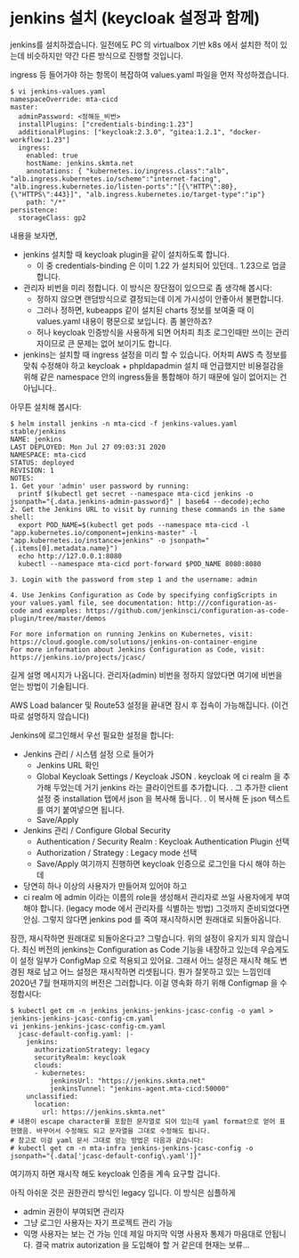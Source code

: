# jenkins 설치 (keycloak 설정과 함께)

jenkins를 설치하겠습니다. 일전에도 PC 의 virtualbox 기반 k8s 에서 설치한 적이 있는데 비슷하지만 약간 다른 방식으로 진행할 것입니다.

ingress 등 들어가야 하는 항목이 복잡하여 values.yaml 파일을 먼저 작성하겠습니다.
<pre><code>$ vi jenkins-values.yaml
namespaceOverride: mta-cicd
master:
  adminPassword: <정해둔_비번>
  installPlugins: ["credentials-binding:1.23"]
  additionalPlugins: ["keycloak:2.3.0", "gitea:1.2.1", "docker-workflow:1.23"]
  ingress:
    enabled: true
    hostName: jenkins.skmta.net
    annotations: { "kubernetes.io/ingress.class":"alb", "alb.ingress.kubernetes.io/scheme":"internet-facing", "alb.ingress.kubernetes.io/listen-ports":"[{\"HTTP\":80}, {\"HTTPS\":443}]", "alb.ingress.kubernetes.io/target-type":"ip"}
    path: "/*"
persistence:
  storageClass: gp2
</code></pre>
내용을 보자면,
- jenkins 설치할 때 keycloak plugin을 같이 설치하도록 합니다.
  - 이 중 credentials-binding 은 이미 1.22 가 설치되어 있던데.. 1.23으로 업글합니다.
- 관리자 비번을 미리 정합니다. 이 방식은 장단점이 있으므로 좀 생각해 봅시다: 
  - 정하지 않으면 랜덤방식으로 결정되는데 이게 가시성이 안좋아서 불편합니다.
  - 그러나 정하면, kubeapps 같이 설치된 charts 정보를 보여줄 때 이 values.yaml 내용이 평문으로 보입니다. 좀 불안하죠?
  - 허나 keycloak 인증방식을 사용하게 되면 어차피 최초 로그인때만 쓰이는 관리자이므로 큰 문제는 없어 보이기도 합니다.
- jenkins는 설치할 때 ingress 설정을 미리 할 수 있습니다. 어차피 AWS 측 정보를 맞춰 수정해야 하고 
  keycloak + phpldapadmin 설치 때 언급했지만 비용절감을 위해 같은 namespace 안의 ingress들을 통합해야 하기 때문에 일이 없어지는 건 아닙니다..

아무튼 설치해 봅시다:
<pre><code>$ helm install jenkins -n mta-cicd -f jenkins-values.yaml stable/jenkins
NAME: jenkins
LAST DEPLOYED: Mon Jul 27 09:03:31 2020
NAMESPACE: mta-cicd
STATUS: deployed
REVISION: 1
NOTES:
1. Get your 'admin' user password by running:
  printf $(kubectl get secret --namespace mta-cicd jenkins -o jsonpath="{.data.jenkins-admin-password}" | base64 --decode);echo
2. Get the Jenkins URL to visit by running these commands in the same shell:
  export POD_NAME=$(kubectl get pods --namespace mta-cicd -l "app.kubernetes.io/component=jenkins-master" -l "app.kubernetes.io/instance=jenkins" -o jsonpath="{.items[0].metadata.name}")
  echo http://127.0.0.1:8080
  kubectl --namespace mta-cicd port-forward $POD_NAME 8080:8080

3. Login with the password from step 1 and the username: admin

4. Use Jenkins Configuration as Code by specifying configScripts in your values.yaml file, see documentation: http:///configuration-as-code and examples: https://github.com/jenkinsci/configuration-as-code-plugin/tree/master/demos

For more information on running Jenkins on Kubernetes, visit:
https://cloud.google.com/solutions/jenkins-on-container-engine
For more information about Jenkins Configuration as Code, visit:
https://jenkins.io/projects/jcasc/
</code></pre>
길게 설명 메시지가 나옵니다. 관리자(admin) 비번을 정하지 않았다면 여기에 비번을 얻는 방법이 기술됩니다.

AWS Load balancer 및 Route53 설정을 끝내면 잠시 후 접속이 가능해집니다. (이건 따로 설명하지 않습니다)

Jenkins에 로그인해서 우선 필요한 설정을 합니다:
- Jenkins 관리 / 시스템 설정 으로 들어가
  - Jenkins URL 확인
  - Global Keycloak Settings / Keycloak JSON
    . keycloak 에 ci realm 을 추가해 두었는데 거기 jenkins 라는 클라이언트를 추가합니다. 
    . 그 추가한 client 설정 중 installation 탭에서 json 을 복사해 둡니다.
    . 이 복사해 둔 json 텍스트를 여기 붙여넣으면 됩니다.
  - Save/Apply
- Jenkins 관리 / Configure Global Security
  - Authentication / Security Realm : Keycloak Authentication Plugin 선택
  - Authorization / Strategy : Legacy mode 선택
  - Save/Apply
여기까지 진행하면 keycloak 인증으로 로그인을 다시 해야 하는데
- 당연히 하나 이상의 사용자가 만들어져 있어야 하고
- ci realm 에 admin 이라는 이름의 role을 생성해서 관리자로 쓰일 사용자에게 부여해야 합니다. (legacy mode 에서 관리자를 식별하는 방법)
그것까지 준비되었다면 안심. 그렇지 않다면 jenkins pod 를 죽여 재시작하시면 원래대로 되돌아옵니다.

잠깐, 재시작하면 원래대로 되돌아온다고?
그렇습니다. 위의 설정이 유지가 되지 않습니다. 최신 버전의 jenkins는 Configuration as Code 기능을 내장하고 있는데
우습게도 이 설정 일부가 ConfigMap 으로 적용되고 있어요. 
그래서 어느 설정은 재시작 해도 변경된 채로 남고 어느 설정은 재시작하면 리셋됩니다.
뭔가 잘못하고 있는 느낌인데 2020년 7월 현재까지의 버전은 그러합니다.
이걸 영속화 하기 위해 Configmap 을 수정합시다:
<pre><code>$ kubectl get cm -n jenkins jenkins-jenkins-jcasc-config -o yaml > jenkins-jenkins-jcasc-config-cm.yaml
vi jenkins-jenkins-jcasc-config-cm.yaml 
  jcasc-default-config.yaml: |-
    jenkins:
      authorizationStrategy: legacy
      securityRealm: keycloak
      clouds:
      - kubernetes:
          jenkinsUrl: "https://jenkins.skmta.net"
          jenkinsTunnel: "jenkins-agent.mta-cicd:50000"
    unclassified:
      location:
        url: https://jenkins.skmta.net"
# 내용이 escape character를 포함한 문자열로 되어 있는데 yaml format으로 얻어 표현했음. 바꾸어서 수정해도 되고 문자열을 그대로 수정해도 됩니다.
# 참고로 이걸 yaml 문서 그대로 얻는 방법은 다음과 같습니다:
# kubectl get cm -n mta-infra jenkins-jenkins-jcasc-config -o jsonpath="{.data['jcasc-default-config\.yaml']}"
</code></pre>

여기까지 하면 재시작 해도 keycloak 인증을 계속 요구할 겁니다.


아직 아쉬운 것은 권한관리 방식인 legacy 입니다. 이 방식은 심플하게
- admin 권한이 부여되면 관리자
- 그냥 로그인 사용자는 자기 프로젝트 관리 가능
- 익명 사용자는 보는 건 가능
인데 제일 마지막 익명 사용자 통제가 마음대로 안됩니다. 결국 matrix autorization 을 도입해야 할 거 같은데 현재는 보류...


